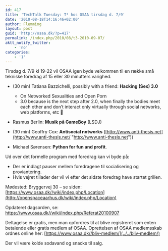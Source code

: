 ```yaml
---
id: 417
title: 'TechTalk Tuesday: T³ hos OSAA tirsdag d. 7/9'
date: '2010-08-18T14:16:46+02:00'
author: Flemming
layout: post
guid: 'http://osaa.dk/?p=417'
permalink: /index.php/2010/08/t3-2010-09-07/
aktt_notify_twitter:
    - 'no'
categories:
    - '1'
---
```


Tirsdag d. 7/9 kl 19-22 vil OSAA igen byde velkommen til en række små tekniske foredrag af 15 eller 30 minutters varighed.

- (30 min) Tatiana Bazzichelli, possibly with a friend: **Hacking (Sex) 3.0**
    - On Networked Sexualities and Open Porn
    - 3.0 because is the next step after 2.0, when finally the bodies meet each other and don’t interact only virtually through social networks, web platforms, etc 🙂
- Rasmus Berlin: **Musik på GameBoy** (LSDJ)

- (30 min) Geoffry Cox: **Antisocial notworks** ([http://www.anti-thesis.net](http://www.anti-thesis.net/ "http://www.anti-thesis.net"))
- Michael Sørensen: **Python for fun and profit**.

Ud over det formelle program med foredrag kan vi byde på:

- Der er indlagt pauser mellem foredragene til socialisering og proviantering.
- Hvis vejret tillader der vil vi efter det sidste foredrag have startet grillen.

Mødested: Bryggervej 30 – se siden: [https://www.osaa.dk//wiki/index.php/Location](http://openspaceaarhus.dk/wiki/index.php/Location)

Opdateret dagsorden, se: <https://www.osaa.dk//wiki/index.php/Referat20100907>

Deltagelse er gratis, men man opfordres til at blive registreret som enten betalende eller gratis medlem af OSAA. Oprettelsen af OSAA medlemsskab ordnes online her: [https://www.osaa.dk//bliv-medlem/](../../bliv-medlem/)

Der vil være kolde sodavand og snacks til salg.